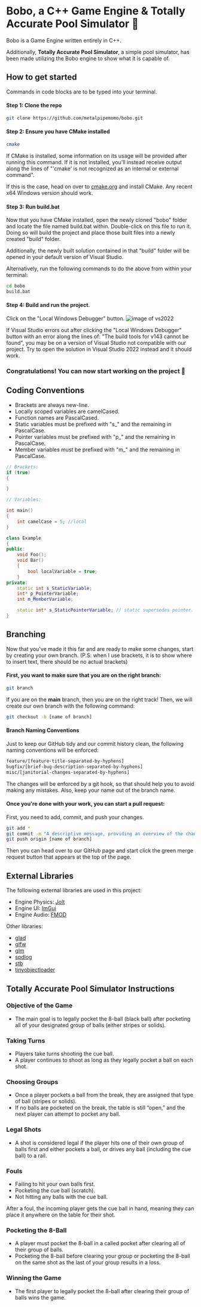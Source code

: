 # Bobo, a C++ Game Engine & Totally Accurate Pool Simulator 🎱

Bobo is a Game Engine written entirely in C++.

Additionally, **Totally Accurate Pool Simulator**, a simple pool simulator, has been made utilizing the Bobo engine to show what it is capable of.

## How to get started
Commands in code blocks are to be typed into your terminal.

#### Step 1: Clone the repo
```bash
git clone https://github.com/metalpipemomo/bobo.git
```

#### Step 2: Ensure you have CMake installed
```bash
cmake
```
If CMake is installed, some information on its usage will be provided after running this command. If it is not installed, you'll instead receive output along the lines of "'cmake' is not recognized as an internal or external command".

If this is the case, head on over to [cmake.org](https://cmake.org/download/) and install CMake. Any recent x64 Windows version should work.

#### Step 3: Run build.bat
Now that you have CMake installed, open the newly cloned "bobo" folder and locate the file named build.bat within. Double-click on this file to run it. Doing so will build the project and place those built files into a newly created "build" folder. 

Additionally, the newly built solution contained in that "build" folder will be opened in your default version of Visual Studio.

Alternatively, run the following commands to do the above from within your terminal:
```bash
cd bobo
build.bat
```

#### Step 4: Build and run the project.
Click on the "Local Windows Debugger" button.
![image of vs2022](https://cdn.discordapp.com/attachments/308437507148742657/1150649912866906232/image.png)

If Visual Studio errors out after clicking the "Local Windows Debugger" button with an error along the lines of: "The build tools for v143 cannot be found", you may be on a version of Visual Studio not compatible with our project. Try to open the solution in Visual Studio 2022 instead and it should work.

### Congratulations! You can now start working on the project 🎉

## Coding Conventions

- Brackets are always new-line.
- Locally scoped variables are camelCased.
- Function names are PascalCased.
- Static variables must be prefixed with "s_" and the remaining in PascalCase.
- Pointer variables must be prefixed with "p_" and the remaining in PascalCase.
- Member variables must be prefixed with "m_" and the remaining in PascalCase.

```c++
// Brackets:
if (true)
{

}

// Variables:

int main()
{
    int camelCase = 5; //local
}

class Example
{
public:
    void Foo();
    void Bar()
    {
        bool localVariable = true;
    }
private:
    static int s_StaticVariable;
    int* p_PointerVariable;
    int m_MemberVariable;

    static int* s_StaticPointerVariable; // static supersedes pointer. s -> p -> m
}
```

## Branching
Now that you've made it this far and are ready to make some changes, start by creating your own branch.
(P.S: when I use brackets, it is to show where to insert text, there should be no actual brackets)
#### First, you want to make sure that you are on the right branch:
```bash
git branch
```
If you are on the **main** branch, then you are on the right track!
Then, we will create our own branch with the following command:
```bash
git checkout -b [name of branch]
```
#### Branch Naming Conventions
Just to keep our GitHub tidy and our commit history clean, the following naming conventions will be enforced:
```bash
feature/[feature-title-separated-by-hyphens]
bugfix/[brief-bug-description-separated-by-hyphens]
misc/[janitorial-changes-separated-by-hyphens]
```
The changes will be enforced by a git hook, so that should help you to avoid making any mistakes.
Also, keep your name out of the branch name.

#### Once you're done with your work, you can start a pull request:
First, you need to add, commit, and push your changes.
```bash
git add *
git commit -m "A descriptive message, providing an overview of the changes you are committing."
git push origin [name of branch]
```
Then you can head over to our GitHub page and start click the green merge request button that appears at the top of the page.

## External Libraries

The following external libraries are used in this project:
- Engine Physics: [Jolt](https://github.com/jrouwe/JoltPhysics)
- Engine UI: [ImGui](https://github.com/ocornut/imgui)
- Engine Audio: [FMOD](https://www.fmod.com/download)

Other libraries: 
- [glad](https://github.com/Dav1dde/glad)
- [glfw](https://github.com/glfw/glfw)
- [glm](https://github.com/g-truc/glm)
- [spdlog](https://github.com/gabime/spdlog)
- [stb](https://github.com/nothings/stb)
- [tinyobjectloader](https://github.com/tinyobjloader/tinyobjloader)

## Totally Accurate Pool Simulator Instructions

### Objective of the Game
- The main goal is to legally pocket the 8-ball (black ball) after pocketing all of your designated group of balls (either stripes or solids).

### Taking Turns
- Players take turns shooting the cue ball.
- A player continues to shoot as long as they legally pocket a ball on each shot.

### Choosing Groups
- Once a player pockets a ball from the break, they are assigned that type of ball (stripes or solids).
- If no balls are pocketed on the break, the table is still “open,” and the next player can attempt to pocket any ball.

### Legal Shots
- A shot is considered legal if the player hits one of their own group of balls first and either pockets a ball, or drives any ball (including the cue ball) to a rail.

### Fouls
- Failing to hit your own balls first.
- Pocketing the cue ball (scratch).
- Not hitting any balls with the cue ball.

After a foul, the incoming player gets the cue ball in hand, meaning they can place it anywhere on the table for their shot.

### Pocketing the 8-Ball
- A player must pocket the 8-ball in a called pocket after clearing all of their group of balls.
- Pocketing the 8-ball before clearing your group or pocketing the 8-ball on the same shot as the last of your group results in a loss.

### Winning the Game
- The first player to legally pocket the 8-ball after clearing their group of balls wins the game.